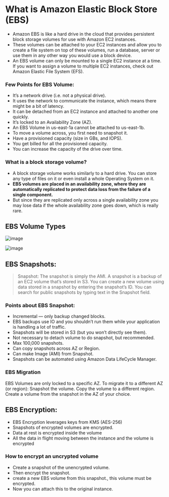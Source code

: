 # What is Amazon Elastic Block Store (EBS)

- Amazon EBS is like a hard drive in the cloud that provides persistent block storage volumes for use with Amazon EC2 instances.
- These volumes can be attached to your EC2 instances and allow you to create a file system on top of these volumes, run a database, server or use them in any other way you would use a block device.
- An EBS volume can only be mounted to a single EC2 instance at a time. If you want to assign a volume to multiple EC2 instances, check out Amazon Elastic File System (EFS).

### Few Points for EBS Volume:
- It’s a network drive (i.e. not a physical drive).
- It uses the network to communicate the instance, which means there might be a bit of latency.
- It can be detached from an EC2 instance and attached to another one quickly.
- It’s locked to an Availability Zone (AZ).
- An EBS Volume in us-east-1a cannot be attached to us-east-1b.
- To move a volume across, you first need to snapshot it.
- Have a provisioned capacity (size in GBs, and IOPS).
- You get billed for all the provisioned capacity.
- You can increase the capacity of the drive over time.

###  What is a block storage volume?
- A block storage volume works similarly to a hard drive. You can store any type of files on it or even install a whole Operating System on it.
- **EBS volumes are placed in an availability zone, where they are automatically replicated to protect data loss from the failure of a single component.**
- But since they are replicated only across a single availability zone you may lose data if the whole availability zone goes down, which is really rare.

## EBS Volume Types

![image](https://user-images.githubusercontent.com/33947539/155940024-2b1b9b5f-cc14-4513-b116-e64c81677f8c.png)

![image](https://user-images.githubusercontent.com/33947539/155939996-7a602383-8695-4093-b987-d3521ba416ce.png)

## EBS Snapshots:
>Snapshot: The snapshot is simply the AMI. A snapshot is a backup of an EC2 volume that’s stored in S3. 
>You can create a new volume using data stored in a snapshot by entering the snapshot’s ID. You can search for public snapshots by typing text in the Snapshot field.

### Points about EBS Snapshot:
- Incremental — only backup changed blocks.
- EBS backups use IO and you shouldn’t run them while your application is handling a lot of traffic.
- Snapshots will be stored in S3 (but you won’t directly see them).
- Not necessary to detach volume to do snapshot, but recommended.
- Max 100,000 snapshots.
- Can copy snapshots across AZ or Region.
- Can make Image (AMI) from Snapshot.
- Snapshots can be automated using Amazon Data LifeCycle Manager.

### EBS Migration
EBS Volumes are only locked to a specific AZ.
To migrate it to a different AZ (or region):
Snapshot the volume.
Copy the volume to a different region.
Create a volume from the snapshot in the AZ of your choice.

## EBS Encryption:
- EBS Encryption leverages keys from KMS (AES-256)
- Snapshots of encrypted volumes are encrypted.
- Data at rest is encrypted inside the volume
- All the data in flight moving between the instance and the volume is encrypted

### How to encrypt an uncrypted volume 
- Create a snapshot of the unencrypted volume.
- Then encrypt the snapshot.
- create a new EBS volume from this snapshot., this volume must be encrypted.
- Now you can attach this to the original instance.

